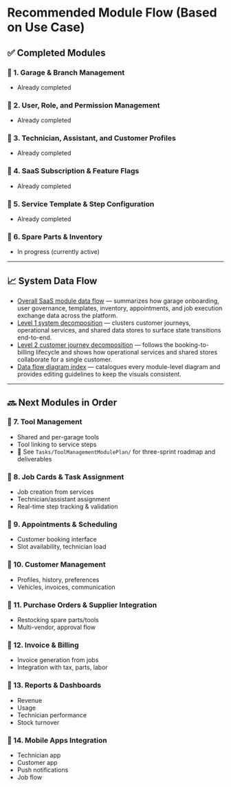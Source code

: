 # Recommended Module Flow (Based on Use Case)

## ✅ Completed Modules

### 🔹 1. Garage & Branch Management
- Already completed

### 🔹 2. User, Role, and Permission Management
- Already completed

### 🔹 3. Technician, Assistant, and Customer Profiles
- Already completed

### 🔹 4. SaaS Subscription & Feature Flags
- Already completed

### 🔹 5. Service Template & Step Configuration
- Already completed

### 🔹 6. Spare Parts & Inventory
- In progress (currently active)

---

## 📈 System Data Flow

- [Overall SaaS module data flow](Diagrams/DataFlow/SystemOverview.md) — summarizes how garage onboarding, user governance, templates, inventory, appointments, and job execution exchange data across the platform.
- [Level 1 system decomposition](Diagrams/DataFlow/Level1/SystemOverview-Level1.md) — clusters customer journeys, operational services, and shared data stores to surface state transitions end-to-end.
- [Level 2 customer journey decomposition](Diagrams/DataFlow/Level2/SystemOverview-Level2.md) — follows the booking-to-billing lifecycle and shows how operational services and shared stores collaborate for a single customer.
- [Data flow diagram index](Diagrams/DataFlow/README.md) — catalogues every module-level diagram and provides editing guidelines to keep the visuals consistent.

---

## 🔜 Next Modules in Order

### 🔹 7. Tool Management
- Shared and per-garage tools
- Tool linking to service steps
- 📄 See `Tasks/ToolManagementModulePlan/` for three-sprint roadmap and deliverables

### 🔹 8. Job Cards & Task Assignment
- Job creation from services  
- Technician/assistant assignment  
- Real-time step tracking & validation

### 🔹 9. Appointments & Scheduling
- Customer booking interface  
- Slot availability, technician load

### 🔹 10. Customer Management
- Profiles, history, preferences  
- Vehicles, invoices, communication

### 🔹 11. Purchase Orders & Supplier Integration
- Restocking spare parts/tools  
- Multi-vendor, approval flow

### 🔹 12. Invoice & Billing
- Invoice generation from jobs  
- Integration with tax, parts, labor

### 🔹 13. Reports & Dashboards
- Revenue  
- Usage  
- Technician performance  
- Stock turnover

### 🔹 14. Mobile Apps Integration
- Technician app  
- Customer app  
- Push notifications  
- Job flow
